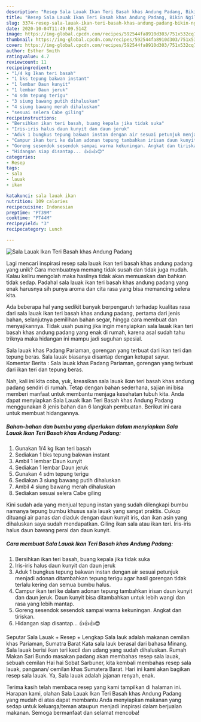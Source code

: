 ```yaml
---
description: "Resep Sala Lauak Ikan Teri Basah khas Andung Padang, Bikin Ngiler"
title: "Resep Sala Lauak Ikan Teri Basah khas Andung Padang, Bikin Ngiler"
slug: 3374-resep-sala-lauak-ikan-teri-basah-khas-andung-padang-bikin-ngiler
date: 2020-10-04T11:49:09.514Z
image: https://img-global.cpcdn.com/recipes/592544fa8910d303/751x532cq70/sala-lauak-ikan-teri-basah-khas-andung-padang-foto-resep-utama.jpg
thumbnail: https://img-global.cpcdn.com/recipes/592544fa8910d303/751x532cq70/sala-lauak-ikan-teri-basah-khas-andung-padang-foto-resep-utama.jpg
cover: https://img-global.cpcdn.com/recipes/592544fa8910d303/751x532cq70/sala-lauak-ikan-teri-basah-khas-andung-padang-foto-resep-utama.jpg
author: Esther Smith
ratingvalue: 4.7
reviewcount: 11
recipeingredient:
- "1/4 kg Ikan teri basah"
- "1 bks tepung bakwan instant"
- "1 lembar Daun kunyit"
- "1 lembar Daun jeruk"
- "4 sdm tepung terigu"
- "3 siung bawang putih dihaluskan"
- "4 siung bawang merah dihaluskan"
- "sesuai selera Cabe giling"
recipeinstructions:
- "Bersihkan ikan teri basah, buang kepala jika tidak suka"
- "Iris-iris halus daun kunyit dan daun jeruk"
- "Aduk 1 bungkus tepung bakwan instan dengan air sesuai petunjuk menjadi adonan ditambahkan tepung terigu agar hasil gorengan tidak terlalu kering dan semua bumbu halus."
- "Campur ikan teri ke dalam adonan tepung tambahkan irisan daun kunyit dan daun jeruk. Daun kunyit bisa ditambahkan untuk lebih wangi dan rasa yang lebih mantap."
- "Goreng sesendok sesendok sampai warna kekuningan. Angkat dan tiriskan."
- "Hidangan siap disantap... 👍👍👍😍"
categories:
- Resep
tags:
- sala
- lauak
- ikan

katakunci: sala lauak ikan 
nutrition: 109 calories
recipecuisine: Indonesian
preptime: "PT39M"
cooktime: "PT44M"
recipeyield: "3"
recipecategory: Lunch

---
```



![Sala Lauak Ikan Teri Basah khas Andung Padang](https://img-global.cpcdn.com/recipes/592544fa8910d303/751x532cq70/sala-lauak-ikan-teri-basah-khas-andung-padang-foto-resep-utama.jpg)

Lagi mencari inspirasi resep sala lauak ikan teri basah khas andung padang yang unik? Cara membuatnya memang tidak susah dan tidak juga mudah. Kalau keliru mengolah maka hasilnya tidak akan memuaskan dan bahkan tidak sedap. Padahal sala lauak ikan teri basah khas andung padang yang enak harusnya sih punya aroma dan cita rasa yang bisa memancing selera kita.

Ada beberapa hal yang sedikit banyak berpengaruh terhadap kualitas rasa dari sala lauak ikan teri basah khas andung padang, pertama dari jenis bahan, selanjutnya pemilihan bahan segar, hingga cara membuat dan menyajikannya. Tidak usah pusing jika ingin menyiapkan sala lauak ikan teri basah khas andung padang yang enak di rumah, karena asal sudah tahu triknya maka hidangan ini mampu jadi suguhan spesial.

Sala lauak khas Padang Pariaman, gorengan yang terbuat dari ikan teri dan tepung beras. Sala lauak biasanya disantap dengan ketupat sayur. Komentar Berita : Sala lauak khas Padang Pariaman, gorengan yang terbuat dari ikan teri dan tepung beras.


Nah, kali ini kita coba, yuk, kreasikan sala lauak ikan teri basah khas andung padang sendiri di rumah. Tetap dengan bahan sederhana, sajian ini bisa memberi manfaat untuk membantu menjaga kesehatan tubuh kita. Anda dapat menyiapkan Sala Lauak Ikan Teri Basah khas Andung Padang menggunakan 8 jenis bahan dan 6 langkah pembuatan. Berikut ini cara untuk membuat hidangannya.

<!--inarticleads1-->

##### Bahan-bahan dan bumbu yang diperlukan dalam menyiapkan Sala Lauak Ikan Teri Basah khas Andung Padang:

1. Gunakan 1/4 kg Ikan teri basah
1. Sediakan 1 bks tepung bakwan instant
1. Ambil 1 lembar Daun kunyit
1. Sediakan 1 lembar Daun jeruk
1. Gunakan 4 sdm tepung terigu
1. Sediakan 3 siung bawang putih dihaluskan
1. Ambil 4 siung bawang merah dihaluskan
1. Sediakan sesuai selera Cabe giling


Kini sudah ada yang menjual tepung instan yang sudah dilengkapi bumbu namanya tepung bumbu khusus sala lauak yang sangat praktis. Cukup dituangi air panas dan diaduk dengan daun kunyit iris, dan ikan asin yang dihaluskan saya sudah mendapatkan. Giling ikan sala atau ikan teri. Iris-iris halus daun bawang perai dan daun kunyit. 

<!--inarticleads2-->

##### Cara membuat Sala Lauak Ikan Teri Basah khas Andung Padang:

1. Bersihkan ikan teri basah, buang kepala jika tidak suka
1. Iris-iris halus daun kunyit dan daun jeruk
1. Aduk 1 bungkus tepung bakwan instan dengan air sesuai petunjuk menjadi adonan ditambahkan tepung terigu agar hasil gorengan tidak terlalu kering dan semua bumbu halus.
1. Campur ikan teri ke dalam adonan tepung tambahkan irisan daun kunyit dan daun jeruk. Daun kunyit bisa ditambahkan untuk lebih wangi dan rasa yang lebih mantap.
1. Goreng sesendok sesendok sampai warna kekuningan. Angkat dan tiriskan.
1. Hidangan siap disantap... 👍👍👍😍


Seputar Sala Lauak + Resep + Lengkap Sala lauk adalah makanan cemilan khas Pariaman, Sumatra Barat Kata sala lauk berasal dari bahasa Minang. Sala lauak berisi ikan teri kecil dan udang yang sudah dihaluskan. Rumah Makan Sari Bundo masakan padang akan membahas resep sala lauak, sebuah cemilan Hai hai Sobat Sarbuner, kita kembali membahas resep sala lauak, panganan/ cemilan khas Sumatera Barat. Hari ini kami akan bagikan resep sala lauak. Ya, Sala lauak adalah jajanan renyah, enak. 

Terima kasih telah membaca resep yang kami tampilkan di halaman ini. Harapan kami, olahan Sala Lauak Ikan Teri Basah khas Andung Padang yang mudah di atas dapat membantu Anda menyiapkan makanan yang sedap untuk keluarga/teman ataupun menjadi inspirasi dalam berjualan makanan. Semoga bermanfaat dan selamat mencoba!
